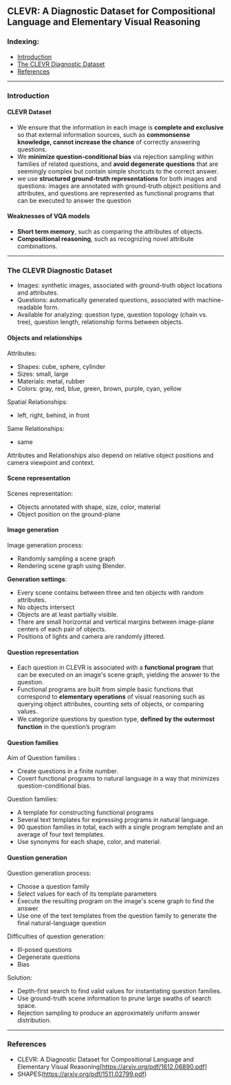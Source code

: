 ## CLEVR: A Diagnostic Dataset for Compositional Language and Elementary Visual Reasoning

### Indexing:
- [Introduction](#Introduction)
- [The CLEVR Diagnostic Dataset](#The-CLEVR-Diagnostic-Dataset)
- [References](#References)
---
### Introduction
#### CLEVR Dataset
- We ensure that the information in each image is **complete and exclusive** so that external information sources, 
such as **commonsense knowledge, cannot increase the chance** of correctly answering questions. 
- We **minimize question-conditional bias** via rejection sampling within families of related questions, and **avoid degenerate questions** that are seemingly complex but contain simple shortcuts to the correct answer. 
-  we use **structured ground-truth representations** for both images and questions: images are annotated with ground-truth object positions and attributes, and questions are represented as functional programs that can be executed to answer the question

#### Weaknesses of VQA models
- **Short term memory**, such as comparing the attributes of objects.
- **Compositional reasoning**, such as recognizing novel attribute combinations.

---
### The CLEVR Diagnostic Dataset
- Images: synthetic images, associated with ground-truth object locations and attributes.
- Questions: automatically generated questions, associated with machine-readable form.
- Available for analyzing: question type, question topology (chain vs. tree), question length, relationship forms between objects.

#### Objects and relationships
Attributes:
- Shapes: cube, sphere, cylinder
- Sizes: small, large
- Materials: metal, rubber
- Colors: gray, red, blue, green, brown, purple, cyan, yellow

Spatial Relationships:
- left, right, behind, in front

Same Relationships:
- same

Attributes and Relationships also depend on relative object positions and camera viewpoint and context.

#### Scene representation
Scenes representation:
- Objects annotated with shape, size, color, material
- Object position on the ground-plane

#### Image generation
Image generation process:
- Randomly sampling a scene graph
- Rendering scene graph using Blender.

**Generation settings**:
- Every scene contains between three and ten objects with random attributes.
- No objects intersect
- Objects are at least partially visible.
- There are small horizontal and vertical margins between image-plane centers of each pair of objects.
- Positions of lights and camera are randomly jittered.

#### Question representation
- Each question in CLEVR is associated with a **functional program** that can be executed on an image's scene graph, yielding the answer to the question.
- Functional programs are built from simple basic functions that correspond to **elementary operations** of visual reasoning such as querying object attributes, counting sets of objects, or comparing values.
- We categorize questions by question type, **deﬁned by the outermost function** in the question’s program

#### Question families
Aim of Question families :
- Create questions in a finite number.
- Covert functional programs to natural language in a way that minimizes question-conditional bias.

Question families:
- A template for constructing functional programs
- Several text templates for expressing programs in natural language.
- 90 question families in total, each with a single program template and an average of four text templates.
- Use synonyms for each shape, color, and material.

#### Question generation
Question generation process:
- Choose a question family
- Select values for each of its template parameters
- Execute the resulting program on the image's scene graph to find the answer
- Use one of the text templates from the question family to generate the final natural-language question

Difficulties of question generation:
- Ill-posed questions
- Degenerate questions
- Bias

Solution:
- Depth-first search to find valid values for instantiating question families.
- Use ground-truth scene information to prune large swaths of search space.
- Rejection sampling to produce an approximately uniform answer distribution.

---
### References
- CLEVR: A Diagnostic Dataset for Compositional Language and Elementary Visual Reasoning[https://arxiv.org/pdf/1612.06890.pdf]
- SHAPES(https://arxiv.org/pdf/1511.02799.pdf)
